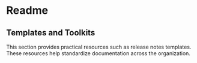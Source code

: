 # Readme
## Templates and Toolkits

This section provides practical resources such as release notes templates. These resources help standardize documentation across the organization.
